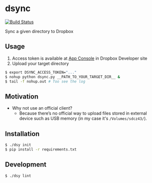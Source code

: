 # dsync
[![Build Status](https://travis-ci.org/announce/dsync.svg?branch=master)](https://travis-ci.org/announce/dsync)

Sync a given directory to Dropbox

## Usage

1. Access token is available at [App Console](https://www.dropbox.com/developers/apps/) in Dropbox Developer site
1. Upload your target directory

```bash
$ export DSYNC_ACCESS_TOKEN="..."
$ nohup python dsync.py __PATH_TO_YOUR_TARGET_DIR__ &
$ tail -f nohup.out # Too see the log
```

## Motivation
* Why not use an official client?
  * Because there’s no official way to upload files stored in external device such as USB memory (in my case it's `/Volumes/sdcz43/`).

## Installation

 ```bash
$ ./dsy init
$ pip install -r requirements.txt
```

## Development

```bash
$ ./dsy lint
```
